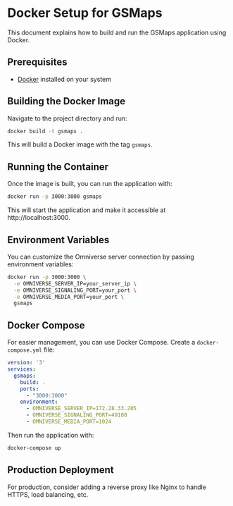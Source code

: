 # Docker Setup for GSMaps

This document explains how to build and run the GSMaps application using Docker.

## Prerequisites

- [Docker](https://docs.docker.com/get-docker/) installed on your system

## Building the Docker Image

Navigate to the project directory and run:

```bash
docker build -t gsmaps .
```

This will build a Docker image with the tag `gsmaps`.

## Running the Container

Once the image is built, you can run the application with:

```bash
docker run -p 3000:3000 gsmaps
```

This will start the application and make it accessible at http://localhost:3000.

## Environment Variables

You can customize the Omniverse server connection by passing environment variables:

```bash
docker run -p 3000:3000 \
  -e OMNIVERSE_SERVER_IP=your_server_ip \
  -e OMNIVERSE_SIGNALING_PORT=your_port \
  -e OMNIVERSE_MEDIA_PORT=your_port \
  gsmaps
```

## Docker Compose

For easier management, you can use Docker Compose. Create a `docker-compose.yml` file:

```yaml
version: '3'
services:
  gsmaps:
    build: .
    ports:
      - "3000:3000"
    environment:
      - OMNIVERSE_SERVER_IP=172.28.33.205
      - OMNIVERSE_SIGNALING_PORT=49100
      - OMNIVERSE_MEDIA_PORT=1024
```

Then run the application with:

```bash
docker-compose up
```

## Production Deployment

For production, consider adding a reverse proxy like Nginx to handle HTTPS, load balancing, etc.